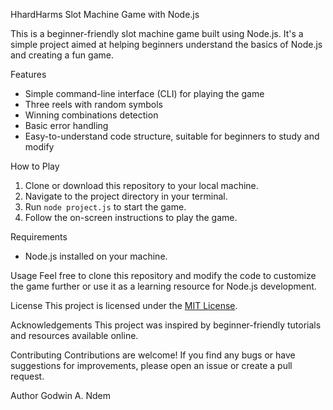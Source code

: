 HhardHarms Slot Machine Game with Node.js

This is a beginner-friendly slot machine game built using Node.js. It's a simple project aimed at helping beginners understand the basics of Node.js and creating a fun game.

Features
- Simple command-line interface (CLI) for playing the game
- Three reels with random symbols
- Winning combinations detection
- Basic error handling
- Easy-to-understand code structure, suitable for beginners to study and modify

How to Play
1. Clone or download this repository to your local machine.
2. Navigate to the project directory in your terminal.
3. Run `node project.js` to start the game.
4. Follow the on-screen instructions to play the game.

Requirements
- Node.js installed on your machine.

Usage
Feel free to clone this repository and modify the code to customize the game further or use it as a learning resource for Node.js development.

License
This project is licensed under the [MIT License](LICENSE).

Acknowledgements
This project was inspired by beginner-friendly tutorials and resources available online.

Contributing
Contributions are welcome! If you find any bugs or have suggestions for improvements, please open an issue or create a pull request.

Author
Godwin A. Ndem

